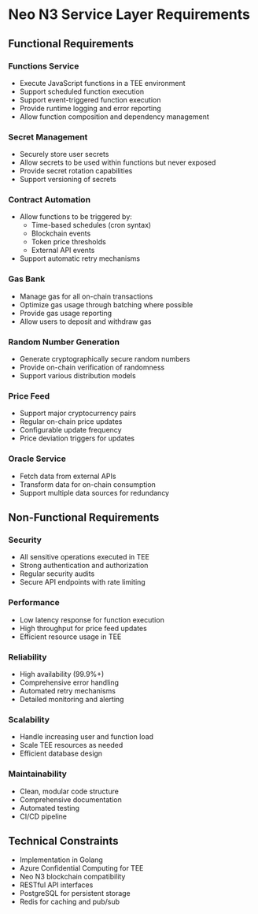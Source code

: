 # Neo N3 Service Layer Requirements

## Functional Requirements

### Functions Service
- Execute JavaScript functions in a TEE environment
- Support scheduled function execution
- Support event-triggered function execution
- Provide runtime logging and error reporting
- Allow function composition and dependency management

### Secret Management
- Securely store user secrets
- Allow secrets to be used within functions but never exposed
- Provide secret rotation capabilities
- Support versioning of secrets

### Contract Automation
- Allow functions to be triggered by:
  - Time-based schedules (cron syntax)
  - Blockchain events
  - Token price thresholds
  - External API events
- Support automatic retry mechanisms

### Gas Bank
- Manage gas for all on-chain transactions
- Optimize gas usage through batching where possible
- Provide gas usage reporting
- Allow users to deposit and withdraw gas

### Random Number Generation
- Generate cryptographically secure random numbers
- Provide on-chain verification of randomness
- Support various distribution models

### Price Feed
- Support major cryptocurrency pairs
- Regular on-chain price updates
- Configurable update frequency
- Price deviation triggers for updates

### Oracle Service
- Fetch data from external APIs
- Transform data for on-chain consumption
- Support multiple data sources for redundancy

## Non-Functional Requirements

### Security
- All sensitive operations executed in TEE
- Strong authentication and authorization
- Regular security audits
- Secure API endpoints with rate limiting

### Performance
- Low latency response for function execution
- High throughput for price feed updates
- Efficient resource usage in TEE

### Reliability
- High availability (99.9%+)
- Comprehensive error handling
- Automated retry mechanisms
- Detailed monitoring and alerting

### Scalability
- Handle increasing user and function load
- Scale TEE resources as needed
- Efficient database design

### Maintainability
- Clean, modular code structure
- Comprehensive documentation
- Automated testing
- CI/CD pipeline

## Technical Constraints

- Implementation in Golang
- Azure Confidential Computing for TEE
- Neo N3 blockchain compatibility
- RESTful API interfaces
- PostgreSQL for persistent storage
- Redis for caching and pub/sub